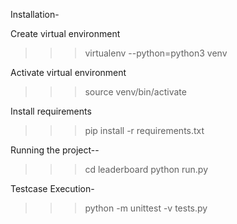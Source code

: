 Installation-

Create virtual environment
>>>virtualenv --python=python3 venv

Activate virtual environment
>>>source venv/bin/activate

Install requirements
>>>pip install -r requirements.txt 


Running the project--
>>>cd leaderboard
>>>python run.py

Testcase Execution-
>>>python -m unittest -v tests.py

